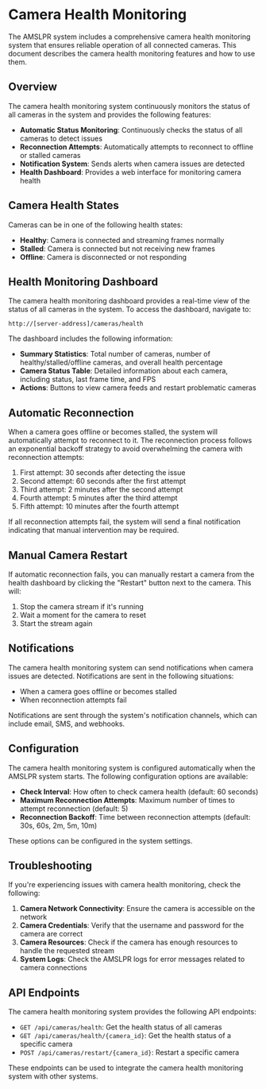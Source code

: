 # Camera Health Monitoring

The AMSLPR system includes a comprehensive camera health monitoring system that ensures reliable operation of all connected cameras. This document describes the camera health monitoring features and how to use them.

## Overview

The camera health monitoring system continuously monitors the status of all cameras in the system and provides the following features:

- **Automatic Status Monitoring**: Continuously checks the status of all cameras to detect issues
- **Reconnection Attempts**: Automatically attempts to reconnect to offline or stalled cameras
- **Notification System**: Sends alerts when camera issues are detected
- **Health Dashboard**: Provides a web interface for monitoring camera health

## Camera Health States

Cameras can be in one of the following health states:

- **Healthy**: Camera is connected and streaming frames normally
- **Stalled**: Camera is connected but not receiving new frames
- **Offline**: Camera is disconnected or not responding

## Health Monitoring Dashboard

The camera health monitoring dashboard provides a real-time view of the status of all cameras in the system. To access the dashboard, navigate to:

```
http://[server-address]/cameras/health
```

The dashboard includes the following information:

- **Summary Statistics**: Total number of cameras, number of healthy/stalled/offline cameras, and overall health percentage
- **Camera Status Table**: Detailed information about each camera, including status, last frame time, and FPS
- **Actions**: Buttons to view camera feeds and restart problematic cameras

## Automatic Reconnection

When a camera goes offline or becomes stalled, the system will automatically attempt to reconnect to it. The reconnection process follows an exponential backoff strategy to avoid overwhelming the camera with reconnection attempts:

1. First attempt: 30 seconds after detecting the issue
2. Second attempt: 60 seconds after the first attempt
3. Third attempt: 2 minutes after the second attempt
4. Fourth attempt: 5 minutes after the third attempt
5. Fifth attempt: 10 minutes after the fourth attempt

If all reconnection attempts fail, the system will send a final notification indicating that manual intervention may be required.

## Manual Camera Restart

If automatic reconnection fails, you can manually restart a camera from the health dashboard by clicking the "Restart" button next to the camera. This will:

1. Stop the camera stream if it's running
2. Wait a moment for the camera to reset
3. Start the stream again

## Notifications

The camera health monitoring system can send notifications when camera issues are detected. Notifications are sent in the following situations:

- When a camera goes offline or becomes stalled
- When reconnection attempts fail

Notifications are sent through the system's notification channels, which can include email, SMS, and webhooks.

## Configuration

The camera health monitoring system is configured automatically when the AMSLPR system starts. The following configuration options are available:

- **Check Interval**: How often to check camera health (default: 60 seconds)
- **Maximum Reconnection Attempts**: Maximum number of times to attempt reconnection (default: 5)
- **Reconnection Backoff**: Time between reconnection attempts (default: 30s, 60s, 2m, 5m, 10m)

These options can be configured in the system settings.

## Troubleshooting

If you're experiencing issues with camera health monitoring, check the following:

1. **Camera Network Connectivity**: Ensure the camera is accessible on the network
2. **Camera Credentials**: Verify that the username and password for the camera are correct
3. **Camera Resources**: Check if the camera has enough resources to handle the requested stream
4. **System Logs**: Check the AMSLPR logs for error messages related to camera connections

## API Endpoints

The camera health monitoring system provides the following API endpoints:

- `GET /api/cameras/health`: Get the health status of all cameras
- `GET /api/cameras/health/{camera_id}`: Get the health status of a specific camera
- `POST /api/cameras/restart/{camera_id}`: Restart a specific camera

These endpoints can be used to integrate the camera health monitoring system with other systems.
